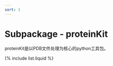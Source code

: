 ```yaml
---
sort: 1
---
```


# Subpackage - proteinKit

proteinKit是以PDB文件处理为核心的python工具包。


{% include list.liquid %}
